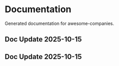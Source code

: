 # Documentation

Generated documentation for awesome-companies.

## Doc Update 2025-10-15

## Doc Update 2025-10-15
